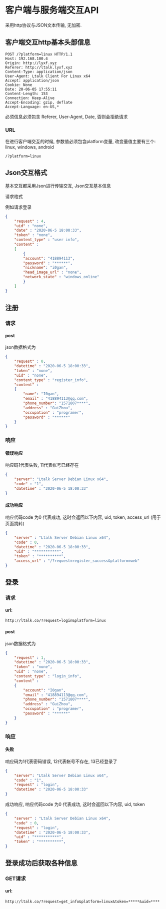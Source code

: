 

# 客户端与服务端交互API

采用http协议与JSON文本传输, 无加密.

## 客户端交互http基本头部信息

```http
POST /?platform=linux HTTP/1.1
Host: 192.168.100.4
Origin: http://lyxf.xyz
Referer: http://ltalk.lyxf.xyz
Content-Type: application/json
User-Agent: Ltalk Client For Linux x64
Accept: application/json
Cookie: None
Date: 20-06-05 17:55:11
Content-Length: 153
Connection: Keep-Alive
Accept-Encoding: gzip, deflate
Accept-Language: en-US,*
```

必须信息必须包含 Referer, User-Agent, Date, 否则会拒绝请求

### URL

在进行客户端交互的时候, 参数值必须包含platform变量, 改变量值主要有三个: linux, windows, android

```
/?platform=linux
```

## Json交互格式

基本交互都采用Json进行传输交互, Json交互基本信息

请求格式

例如请求登录

```json
{
	"request" : 4,
	"uid" : "none",
	"date" : "2020-06-5 18:00:33",
	"token" : "none",
	"content_type" : "user info",
	"content" : 
    [
		{
    	"account": "418894113", 
    	"password" : "******",
  		"nickname": "i0gan",
        "head_image_url" : "none",
    	"network_state" : "windows_online"
        }
	]
}
```



## 注册

### 请求

#### post

json数据格式为

```json
{
	"request" : 0,
	"datetime" : "2020-06-5 18:00:33",
	"token" : "none",
    "uid" : "none",
	"content_type" : "register_info",
	"content" : 
	{
    	"name": "I0gan", 
    	"email" : "418894113@qq.com",
  		"phone_number": "1571807****",
        "address" : "GuiZhou",
    	"occupation" : "programer",
    	"password" : "******"
  	}
}
```

### 响应

#### 错误响应

响应码1代表失败, 11代表帐号已经存在

```json
{
 	"server": "Ltalk Server Debian Linux x64",
	"code" : "1",
	"datetime" : "2020-06-5 18:00:33"
}
```


#### 成功响应

响应代码code 为0 代表成功, 这时会返回以下内容, uid, token, access_url (用于页面跳转)

```json
{
	"server" : "Ltalk Server Debian Linux x64",
    "code" : 0,
	"datetime" : "2020-06-5 18:00:33",
	"uid" : "***********",
	"token" : "**********",
	"access_url" : "/?request=register_success&platform=web"
}
```

## 登录

### 请求

#### url:

```
http://ltalk.co/?request=login&platform=linux
```
#### post

json数据格式为

```json
{
	"request" : 1,
	"datetime" : "2020-06-5 18:00:33",
	"token" : "none",
    "uid" : "none",
	"content_type" : "login_info",
	"content" : 
	{
    	"account": "I0gan", 
    	"email" : "418894113@qq.com",
  		"phone_number": "1571807****",
        "address" : "GuiZhou",
    	"occupation" : "programer",
    	"password" : "******"
  	}
}

```


### 响应

#### 失败
响应码为1代表密码错误, 12代表帐号不存在, 13已经登录了

```json
{
 	"server": "Ltalk Server Debian Linux x64",
	"code" : "1",
    "request" : "login",
	"datetime" : "2020-06-5 18:00:33"
}
```



成功响应, 响应代码code 为0 代表成功, 这时会返回以下内容, uid, token

```json
{
	"server" : "Ltalk Server Debian Linux x64",
    "code" : 0,
    "request" : "login",
	"datetime" : "2020-06-5 18:00:33",
	"uid" : "***********",
	"token" : "**********",
}
```



## 登录成功后获取各种信息

### GET请求

#### url:

```
http://ltalk.co/?request=get_info&platform=linux&token=*****&uid=****
```


